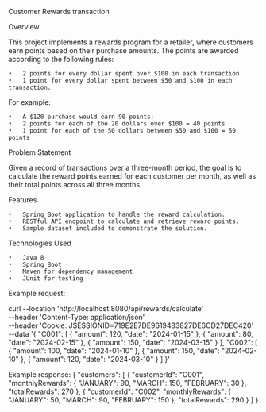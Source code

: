 Customer Rewards transaction

Overview

This project implements a rewards program for a retailer, where customers earn points based on their purchase amounts. The points are awarded according to the following rules:

	•	2 points for every dollar spent over $100 in each transaction.
	•	1 point for every dollar spent between $50 and $100 in each transaction.

For example:

	•	A $120 purchase would earn 90 points:
	•	2 points for each of the 20 dollars over $100 = 40 points
	•	1 point for each of the 50 dollars between $50 and $100 = 50 points

Problem Statement

Given a record of transactions over a three-month period, the goal is to calculate the reward points earned for each customer per month, as well as their total points across all three months.

Features

	•	Spring Boot application to handle the reward calculation.
	•	RESTful API endpoint to calculate and retrieve reward points.
	•	Sample dataset included to demonstrate the solution.

Technologies Used

	•	Java 8
	•	Spring Boot
	•	Maven for dependency management
	•	JUnit for testing
Example request:

curl --location 'http://localhost:8080/api/rewards/calculate' \
--header 'Content-Type: application/json' \
--header 'Cookie: JSESSIONID=719E2E7DE9619483827DE6CD27DEC420' \
--data '{
    "C001": [
        {
            "amount": 120,
            "date": "2024-01-15"
        },
        {
            "amount": 80,
            "date": "2024-02-15"
        },
        {
            "amount": 150,
            "date": "2024-03-15"
        }
    ],
    "C002": [
        {
            "amount": 100,
            "date": "2024-01-10"
        },
        {
            "amount": 150,
            "date": "2024-02-10"
        },
        {
            "amount": 120,
            "date": "2024-03-10"
        }
    ]
}'

Example response:
{
    "customers": [
        {
            "customerId": "C001",
            "monthlyRewards": {
                "JANUARY": 90,
                "MARCH": 150,
                "FEBRUARY": 30
            },
            "totalRewards": 270
        },
        {
            "customerId": "C002",
            "monthlyRewards": {
                "JANUARY": 50,
                "MARCH": 90,
                "FEBRUARY": 150
            },
            "totalRewards": 290
        }
    ]
}


